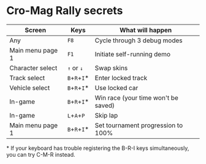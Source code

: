 # Cro-Mag Rally secrets

| Screen           | Keys         | What will happen                    |
|------------------|--------------|-------------------------------------|
| Any              | `F8`         | Cycle through 3 debug modes         |
| Main menu page 1 | `F1`         | Initiate self-running demo          |
| Character select | `↑` or `↓`   | Swap skins                          |
| Track select     | `B`+`R`+`I`* | Enter locked track                  |
| Vehicle select   | `B`+`R`+`I`* | Use locked car                      |
| In-game          | `B`+`R`+`I`* | Win race (your time won't be saved) |
| In-game          | `L`+`A`+`P`  | Skip lap                            |
| Main menu page 1 | `B`+`R`+`I`* | Set tournament progression to 100%  |

\* If your keyboard has trouble registering the B-R-I keys simultaneously, you can try C-M-R instead.
